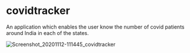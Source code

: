 # covidtracker
An application which enables the user know the number of covid patients around India in each of the states.


![Screenshot_20201112-111445_covidtracker](https://user-images.githubusercontent.com/55449877/99807679-db8bde00-2b65-11eb-95a3-d7531a485103.jpg)


